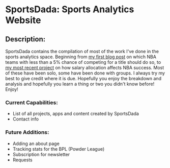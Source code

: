# SportsDada: Sports Analytics Website

## Description:
SportsDada contains the compilation of most of the work I've done in the sports analytics space. Beginning from [my first blog post](https://sportsdadas.blogspot.com/2019/07/less-than-five-percent-i-love-nba-my.html) on which NBA teams with less than a 5% chance of competing for a title should do so, to [my most recent project](https://nbasalary.sportsdada.net/) on how salary allocation affects NBA success. Most of these have been solo, some have been done with groups. I always try my best to give credit where it is due. Hopefully you enjoy the breakdown and analysis and hopefully you learn a thing or two you didn't know before! Enjoy!

### Current Capabilities:
- List of all projects, apps and content created by SportsDada
- Contact info

### Future Additions:
- Adding an about page
- Tracking stats for the BPL (Powder League)
- Subscription for newsletter
- Requests
